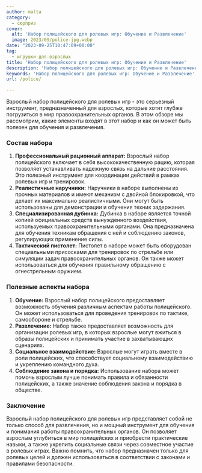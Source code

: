 ```yaml
---
author: malta
category:
  - сюрприз
cover:
  alt: 'Набор полицейского для ролевых игр: Обучение и Развлечение'
  image: 2023/09/police-jpg.webp
date: "2023-09-25T10:47:09+00:00"
tag:
  - игрушки-для-взрослых
title: 'Набор полицейского для ролевых игр: Обучение и Развлечение'
description: 'Набор полицейского для ролевых игр: Обучение и Развлечение'
keywords: 'Набор полицейского для ролевых игр: Обучение и Развлечение'
url: /police/

---
```

Взрослый набор полицейского для ролевых игр \- это серьезный инструмент, предназначенный для взрослых, которые хотят глубже погрузиться в мир правоохранительных органов. В этом обзоре мы рассмотрим, какие элементы входят в этот набор и как он может быть полезен для обучения и развлечения.

### Состав набора

1. **Профессиональный рационный аппарат:** Взрослый набор полицейского включает в себя высококачественную рацию, которая позволяет устанавливать надежную связь на дальние расстояния. Это полезный инструмент для координации действий в рамках ролевых игр и тренировок.
1. **Реалистичные наручники:** Наручники в наборе выполнены из прочных материалов и имеют механизм с двойной блокировкой, что делает их максимально реалистичными. Они могут быть использованы для демонстрации и обучения техник задержания.
1. **Специализированная дубинка:** Дубинка в наборе является точной копией официальных средств вынужденного воздействия, используемых правоохранительными органами. Она предназначена для обучения техникам обращения с ней и соблюдению законов, регулирующих применение силы.
1. **Тактический пистолет:** Пистолет в наборе может быть оборудован специальными присосками для тренировок по стрельбе или симуляции задач правоохранительных органов. Он также может использоваться для обучения правильному обращению с огнестрельным оружием.

### Полезные аспекты набора

1. **Обучение:** Взрослый набор полицейского предоставляет возможность обучения различным аспектам работы полицейского. Он может использоваться для проведения тренировок по тактике, самообороне и стрельбе.
1. **Развлечение:** Набор также предоставляет возможность для организации ролевых игр, в которых взрослые могут вжиться в образы полицейских и принимать участие в захватывающих сценариях.
1. **Социальное взаимодействие:** Взрослые могут играть вместе в роли полицейских, что способствует социальному взаимодействию и укреплению командного духа.
1. **Соблюдение закона и порядка:** Использование набора может помочь взрослым лучше понимать правила и обязанности полицейских, а также значение соблюдения закона и порядка в обществе.

### Заключение

Взрослый набор полицейского для ролевых игр представляет собой не только способ для развлечения, но и мощный инструмент для обучения и понимания работы правоохранительных органов. Он позволяет взрослым углубиться в мир полицейских и приобрести практические навыки, а также укрепить социальные связи через совместное участие в ролевых играх. Важно помнить, что набор предназначен только для ролевых целей и должен использоваться в соответствии с законами и правилами безопасности.
